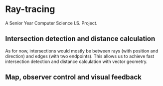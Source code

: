 # Ray-tracing
A Senior Year Computer Science I.S. Project.

## Intersection detection and distance calculation

As for now, intersections would mostly be between rays (with position and direction) and edges (with two endpoints). This allows us to achieve fast intersection detection and distance calculation with vector geometry.

## Map, observer control and visual feedback
